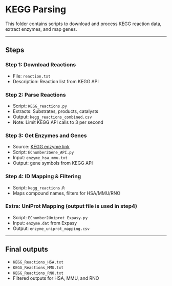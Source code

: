 # KEGG Parsing

This folder contains scripts to download and process KEGG reaction data, extract enzymes, and map genes.

------------------------------------------------------------------------

## Steps

### Step 1: Download Reactions

-   File: `reaction.txt`
-   Description: Reaction list from KEGG API

### Step 2: Parse Reactions

-   Script: `KEGG_reactions.py`
-   Extracts: Substrates, products, catalysts
-   Output: `kegg_reactions_combined.csv`
-   Note: Limit KEGG API calls to 3 per second

### Step 3: Get Enzymes and Genes

-   Source: [KEGG enzyme link](https://rest.kegg.jp/link/enzyme/hsa)
-   Script: `ECnumber2Gene_API.py`
-   Input: `enzyme_hsa_mmu.txt`
-   Output: gene symbols from KEGG API

### Step 4: ID Mapping & Filtering

-   Script: `kegg_reactions.R`
-   Maps compound names, filters for HSA/MMU/RNO

### Extra: UniProt Mapping (output file is used in step4)

-   Script: `ECnumber2Uniprot_Expasy.py`
-   Input: `enzyme.dat` from Expasy
-   Output: `enzyme_uniprot_mapping.csv`

------------------------------------------------------------------------

## Final outputs

-   `KEGG_Reactions_HSA.txt`
-   `KEGG_Reactions_MMU.txt`
-   `KEGG_Reactions_RNO.txt`
-   Filtered outputs for HSA, MMU, and RNO


